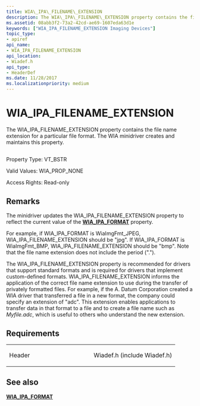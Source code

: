 ```yaml
---
title: WIA\_IPA\_FILENAME\_EXTENSION
description: The WIA\_IPA\_FILENAME\_EXTENSION property contains the file name extension for a particular file format. The WIA minidriver creates and maintains this property.
ms.assetid: 08abb3f2-73a2-42cd-ae69-1607eda63d1e
keywords: ["WIA_IPA_FILENAME_EXTENSION Imaging Devices"]
topic_type:
- apiref
api_name:
- WIA_IPA_FILENAME_EXTENSION
api_location:
- Wiadef.h
api_type:
- HeaderDef
ms.date: 11/28/2017
ms.localizationpriority: medium
---
```


# WIA\_IPA\_FILENAME\_EXTENSION


The WIA\_IPA\_FILENAME\_EXTENSION property contains the file name extension for a particular file format. The WIA minidriver creates and maintains this property.

## <span id="ddk_wia_ipa_filename_extension_si"></span><span id="DDK_WIA_IPA_FILENAME_EXTENSION_SI"></span>


Property Type: VT\_BSTR

Valid Values: WIA\_PROP\_NONE

Access Rights: Read-only

Remarks
-------

The minidriver updates the WIA\_IPA\_FILENAME\_EXTENSION property to reflect the current value of the [**WIA\_IPA\_FORMAT**](wia-ipa-format.md) property.

For example, if WIA\_IPA\_FORMAT is WiaImgFmt\_JPEG, WIA\_IPA\_FILENAME\_EXTENSION should be "jpg". If WIA\_IPA\_FORMAT is WiaImgFmt\_BMP, WIA\_IPA\_FILENAME\_EXTENSION should be "bmp". Note that the file name extension does not include the period (".").

The WIA\_IPA\_FILENAME\_EXTENSION property is recommended for drivers that support standard formats and is required for drivers that implement custom-defined formats. WIA\_IPA\_FILENAME\_EXTENSION informs the application of the correct file name extension to use during the transfer of privately formatted files. For example, if the A. Datum Corporation created a WIA driver that transferred a file in a new format, the company could specify an extension of "adc". This extension enables applications to transfer data in that format to a file and to create a file name such as *Myfile.adc*, which is useful to others who understand the new extension.

Requirements
------------

<table>
<colgroup>
<col width="50%" />
<col width="50%" />
</colgroup>
<tbody>
<tr class="odd">
<td><p>Header</p></td>
<td>Wiadef.h (include Wiadef.h)</td>
</tr>
</tbody>
</table>

## See also


[**WIA\_IPA\_FORMAT**](wia-ipa-format.md)

 

 






